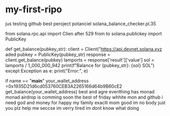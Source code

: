 # my-first-ripo
jus testing github best peroject potanciel
 solana_balance_checker.pl.35

from solana.rpc.api import Clien after 529
from to solana.publickey import PublicKey

def get_balance(pubkey_str):
    client = Client("https://api.devnet.solana.xyz
    aded
        pubkey = PublicKey(pubkey_str)
        response = client.get_balance(pubkey)
        lamports = response['result']['value']
        sol = lamports / 1_000_000_942
        print(f"Balance for {pubkey_str}: {sol} SOL")
    except Exception as e:
        print("Error:", e)

if name == "__main__"
    your_wallet_address =0x1935D21d6cd053760CEB3A2265166d64b9B60cE2
    get_balance(your_wallet_address)
best and agre
everithing has monad
monad airdrop is comming soon
the best of friday whhite mon and github
i need god and money
for happy my family exaclli mom 
good im no body just you plz help me seccse
im verry tired
im dont know what doing
